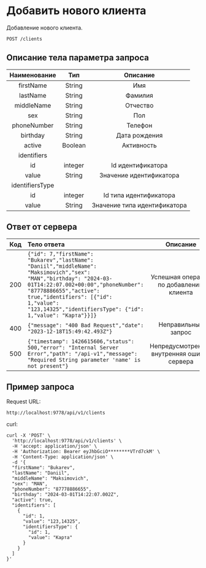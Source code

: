 # Добавить нового клиента
Добавление нового клиента.
```
POST /clients
```
## Описание тела параметра запроса
|  Наименование   |   Тип   |           Описание           |
|:---------------:|:-------:|:----------------------------:|
|   firstName     | String  |             Имя              |
|    lastName     | String  |           Фамилия            |
|   middleName    | String  |           Отчество           |
|       sex       | String  |             Пол              |
|   phoneNumber   | String  |           Телефон            |
|    birthday     | String  |        Дата рождения         |
|     active      | Boolean |          Активность          |
|   identifiers   |         |                              |
|       id        | integer |      Id идентификатора       |
|      value      | String  |   Значение идентификатора    |
| identifiersType |         |                              |
|       id        | integer |   Id типа идентификатора     |
|      value      | String  | Значение типа идентификатора |


## Ответ от сервера
| Код | Тело ответа                                                                                                                                                   |                  Описание                   |
|:---:|:--------------------------------------------------------------------------------------------------------------------------------------------------------------|:-------------------------------------------:|
| 200 | ```{"id": 7,"firstName": "Bukarev","lastName": "Daniil","middleName": "Maksimovich","sex": "MAN","birthday": "2024-03-01T14:22:07.002+00:00","phoneNumber": "87778886655","active": true,"identifiers": [{"id": 1,"value": "123,14325","identifiersType": {"id": 1,"value": "Карта"}}]}```                  |   Успешная операция по добавлению клиента   |
| 400 | ```{"message": "400 Bad Request","date": "2023-12-18T15:49:42.493Z"}```                                                                                       |             Неправильный запрос             |
| 500 | ```{"timestamp": 1426615606,"status": 500,"error": "Internal Server Error","path": "/api-v1","message": "Required String parameter 'name' is not present"}``` | Непредусмотренная внутренняя ошибка сервера |
## Пример запроса
Request URL:
```
http://localhost:9778/api/v1/clients
```
curl:
```
curl -X 'POST' \
  'http://localhost:9778/api/v1/clients' \
  -H 'accept: application/json' \
  -H 'Authorization: Bearer eyJhbGciO********VTrd7ckM' \
  -H 'Content-Type: application/json' \
  -d '{
  "firstName": "Bukarev",
  "lastName": "Daniil",
  "middleName": "Maksimovich",
  "sex": "MAN",
  "phoneNumber": "87778886655",
  "birthday": "2024-03-01T14:22:07.002Z",
  "active": true,
  "identifiers": [
    {
      "id": 1,
      "value": "123,14325",
      "identifiersType": {
        "id": 1,
        "value": "Карта"
      }
    }
  ]
}'
```